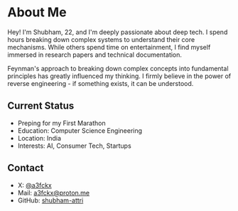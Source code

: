 # About Me

Hey! I'm Shubham, 22, and I'm deeply passionate about deep tech. I spend hours breaking down complex systems to understand their core mechanisms. While others spend time on entertainment, I find myself immersed in research papers and technical documentation.

Feynman's approach to breaking down complex concepts into fundamental principles has greatly influenced my thinking. I firmly believe in the power of reverse engineering - if something exists, it can be understood.

## Current Status
- Preping for my First Marathon
- Education: Computer Science Engineering
- Location: India
- Interests: AI, Consumer Tech, Startups

## Contact
- X: [@a3fckx](https://x.com/A3fckx)
- Mail: a3fckx@proton.me
- GitHub: [shubham-attri](https://github.com/shubham-attri) 